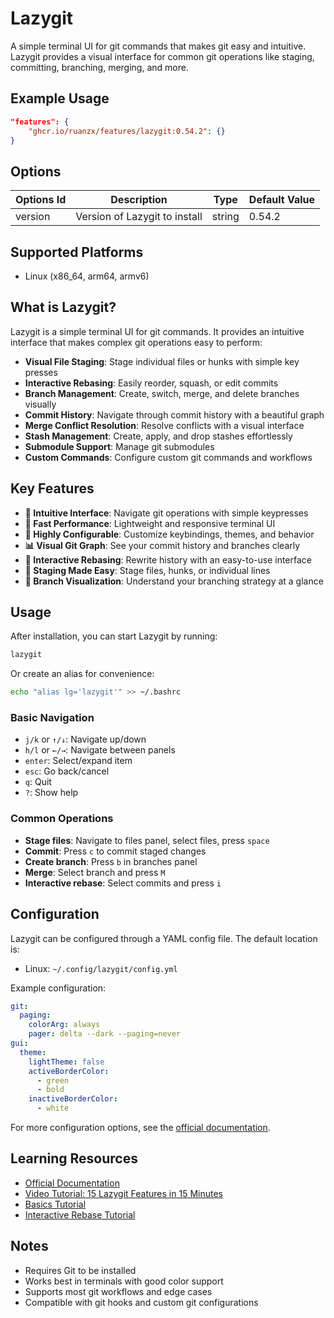 # Lazygit

A simple terminal UI for git commands that makes git easy and intuitive. Lazygit provides a visual interface for common git operations like staging, committing, branching, merging, and more.

## Example Usage

```json
"features": {
    "ghcr.io/ruanzx/features/lazygit:0.54.2": {}
}
```

## Options

| Options Id | Description | Type | Default Value |
|-----|-----|-----|-----|
| version | Version of Lazygit to install | string | 0.54.2 |

## Supported Platforms

- Linux (x86_64, arm64, armv6)

## What is Lazygit?

Lazygit is a simple terminal UI for git commands. It provides an intuitive interface that makes complex git operations easy to perform:

- **Visual File Staging**: Stage individual files or hunks with simple key presses
- **Interactive Rebasing**: Easily reorder, squash, or edit commits
- **Branch Management**: Create, switch, merge, and delete branches visually
- **Commit History**: Navigate through commit history with a beautiful graph
- **Merge Conflict Resolution**: Resolve conflicts with a visual interface
- **Stash Management**: Create, apply, and drop stashes effortlessly
- **Submodule Support**: Manage git submodules
- **Custom Commands**: Configure custom git commands and workflows

## Key Features

- **🎯 Intuitive Interface**: Navigate git operations with simple keypresses
- **🚀 Fast Performance**: Lightweight and responsive terminal UI
- **🔧 Highly Configurable**: Customize keybindings, themes, and behavior
- **📊 Visual Git Graph**: See your commit history and branches clearly
- **🔀 Interactive Rebasing**: Rewrite history with an easy-to-use interface
- **📝 Staging Made Easy**: Stage files, hunks, or individual lines
- **🌿 Branch Visualization**: Understand your branching strategy at a glance

## Usage

After installation, you can start Lazygit by running:

```bash
lazygit
```

Or create an alias for convenience:

```bash
echo "alias lg='lazygit'" >> ~/.bashrc
```

### Basic Navigation

- `j/k` or `↑/↓`: Navigate up/down
- `h/l` or `←/→`: Navigate between panels
- `enter`: Select/expand item
- `esc`: Go back/cancel
- `q`: Quit
- `?`: Show help

### Common Operations

- **Stage files**: Navigate to files panel, select files, press `space`
- **Commit**: Press `c` to commit staged changes
- **Create branch**: Press `b` in branches panel
- **Merge**: Select branch and press `M`
- **Interactive rebase**: Select commits and press `i`

## Configuration

Lazygit can be configured through a YAML config file. The default location is:
- Linux: `~/.config/lazygit/config.yml`

Example configuration:

```yaml
git:
  paging:
    colorArg: always
    pager: delta --dark --paging=never
gui:
  theme:
    lightTheme: false
    activeBorderColor:
      - green
      - bold
    inactiveBorderColor:
      - white
```

For more configuration options, see the [official documentation](https://github.com/jesseduffield/lazygit/blob/master/docs/Config.md).

## Learning Resources

- [Official Documentation](https://github.com/jesseduffield/lazygit)
- [Video Tutorial: 15 Lazygit Features in 15 Minutes](https://youtu.be/CPLdltN7wgE)
- [Basics Tutorial](https://youtu.be/VDXvbHZYeKY)
- [Interactive Rebase Tutorial](https://youtu.be/4XaToVut_hs)

## Notes

- Requires Git to be installed
- Works best in terminals with good color support
- Supports most git workflows and edge cases
- Compatible with git hooks and custom git configurations
